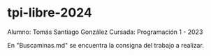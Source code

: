 # tpi-libre-2024

Alumno: Tomás Santiago González
Cursada: Programación 1 - 2023

En "Buscaminas.md" se encuentra la consigna del trabajo a realizar.
